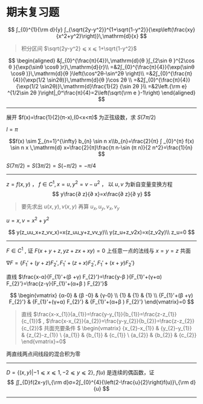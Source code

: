 # 期末复习题

$$
∫_{0}^{1}{\rm d}{y} ∫_{\sqrt{2y-y^2}}^{1+\sqrt{1-y^2}}{\exp\left(\frac{xy}{x^2+y^2}\right)}\,\mathrm{d}{x}
$$

>积分区间 $\sqrt{2y-y^2} ⩽ x ⩽ 1+\sqrt{1-y^2}$

$$
\begin{aligned}
    &∫_{0}^{\frac{π}{4}}\,\mathrm{d}{θ }∫_{2\sin θ }^{2\cos θ }{\exp(\sinθ \cosθ )r}\,\mathrm{d}{r}\\
    =&2∫_{0}^{\frac{π}{4}}{\exp(\sinθ \cosθ )}\,\mathrm{d}{θ }\left(\cos^2θ-\sin^2θ \right)\\
    =&2∫_{0}^{\frac{π}{4}}{\exp(1/2 \sin2θ)}\,\mathrm{d}{θ }\cos 2θ \\
    =&2∫_{0}^{\frac{π}{4}}{\exp(1/2 \sin2θ)}\,\mathrm{d}\frac{1}{2} {\sin 2θ  }\\
    =&2\left.{\rm e} ^{1/2\sin 2θ }\right|_0^\frac{π}{4}=2\left(\sqrt{\rm e }-1\right)
\end{aligned}
$$

---

展开 $f(x)=\frac{1}{2}(π-x),(0<x<π)$ 为正弦级数，求 $S(7π/2)$

$l=π$

$$f(x) \sim ∑_{n=1}^{\infty} b_{n} \sin n x\\b_{n}=\frac{2}{π} ∫ _{0}^{π} f(x) \sin n x \,\mathrm{d}  x=\frac{2}{π}\frac{π  n-\sin (π  n)}{2 n^2}=\frac{1}{n}
$$

$S(7π/2)=S(3π/2)=S(-π/2)=-π/4$

---

$z=f(x,y)$ ， $f∈C^1,x=u,y^2=v-u^2$ ， 以 $u,v$ 为新自变量变换方程
$$
y\frac{∂ z}{∂ x}=x\frac{∂ z}{∂ y}
$$

>要先求出 $u(x,y),v(x,y)$ 再算 $u_x,u_y,v_x,v_y$

$u=x,v=x^2+y^2$

$$
y(z_uu_x+z_vv_x)=x(z_uu_y+z_vv_y)\\
y(z_u+z_v2x)=x(z_v2y)\\
z_u=0
$$

---

$F∈C^1$ , 证 $F(x+y+z,yz+zx+xy)=0$ 上任意一点的法线与 $x=y=z$ 共面

$\nabla F=\{F_1'+(y+z)F_2',F_1'+(z+x)F_2',F_1'+(x+y)F_2'\}$

直线 $\frac{x-α}{F_{1}'+(β +γ) F_{2}'}=\frac{y-β }{F_{1}'+(γ+α) F_{2}'}=\frac{z-γ}{F_{1}'+(α+β ) F_{2}'}$

$$
\begin{vmatrix}
{α-0} & {β -0} & {γ-0} \\ 
{1} & {1} & {1} \\ 
{F_{1}'+(β +γ) F_{2}'} & {F_{1}'+(γ+α) F_{2}'} & {F_{1}'+(α+β ) F_{2}'}
\end{vmatrix}=0
$$

>直线 $\frac{x-x_{1}}{a_{1}}=\frac{y-y_{1}}{b_{1}}=\frac{z-z_{1}}{c_{1}}$ , $\frac{x-x_{2}}{a_{2}}=\frac{y-y_{2}}{b_{2}}=\frac{z-z_{2}}{c_{2}}$ 共面充要条件 $
\begin{vmatrix}
{x_{2}-x_{1}} & {y_{2}-y_{1}} & {z_{2}-z_{1}} \\
{a_{1}} & {b_{1}} & {c_{1}} \\
{a_{2}} & {b_{2}} & {c_{2}}
\end{vmatrix}=0$

两直线两点间线段的混合积为零

---

$D=\{(x,y)|-1 ⩽ x ⩽ 1,-2 ⩽ y ⩽ 2\}$, $f(u)$ 是连续的偶函数，证
$$
∬_{D}f(2x-y)\,{\rm d}σ=2∫_{0}^{4}{\left(2-\frac{u}{2}\right)f(u)}\,{\rm d}{u} 
$$

---

